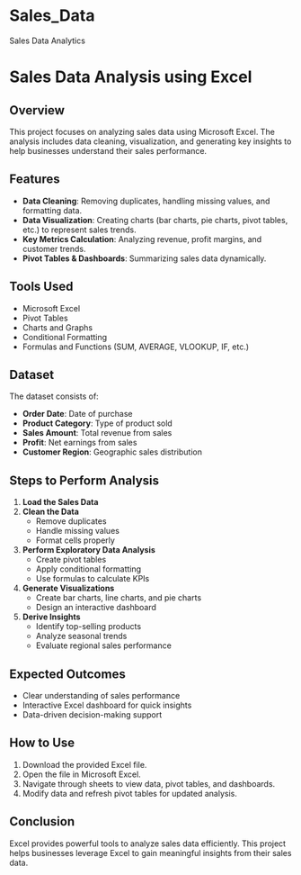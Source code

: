 # Sales_Data
Sales Data Analytics
# Sales Data Analysis using Excel

## Overview
This project focuses on analyzing sales data using Microsoft Excel. The analysis includes data cleaning, visualization, and generating key insights to help businesses understand their sales performance.

## Features
- **Data Cleaning**: Removing duplicates, handling missing values, and formatting data.
- **Data Visualization**: Creating charts (bar charts, pie charts, pivot tables, etc.) to represent sales trends.
- **Key Metrics Calculation**: Analyzing revenue, profit margins, and customer trends.
- **Pivot Tables & Dashboards**: Summarizing sales data dynamically.

## Tools Used
- Microsoft Excel
- Pivot Tables
- Charts and Graphs
- Conditional Formatting
- Formulas and Functions (SUM, AVERAGE, VLOOKUP, IF, etc.)

## Dataset
The dataset consists of:
- **Order Date**: Date of purchase
- **Product Category**: Type of product sold
- **Sales Amount**: Total revenue from sales
- **Profit**: Net earnings from sales
- **Customer Region**: Geographic sales distribution

## Steps to Perform Analysis
1. **Load the Sales Data**
2. **Clean the Data**
   - Remove duplicates
   - Handle missing values
   - Format cells properly
3. **Perform Exploratory Data Analysis**
   - Create pivot tables
   - Apply conditional formatting
   - Use formulas to calculate KPIs
4. **Generate Visualizations**
   - Create bar charts, line charts, and pie charts
   - Design an interactive dashboard
5. **Derive Insights**
   - Identify top-selling products
   - Analyze seasonal trends
   - Evaluate regional sales performance

## Expected Outcomes
- Clear understanding of sales performance
- Interactive Excel dashboard for quick insights
- Data-driven decision-making support

## How to Use
1. Download the provided Excel file.
2. Open the file in Microsoft Excel.
3. Navigate through sheets to view data, pivot tables, and dashboards.
4. Modify data and refresh pivot tables for updated analysis.

## Conclusion
Excel provides powerful tools to analyze sales data efficiently. This project helps businesses leverage Excel to gain meaningful insights from their sales data.

